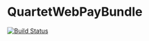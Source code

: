 QuartetWebPayBundle 
===================
[![Build Status](https://travis-ci.org/quartetcom/QuartetPaymentManuallyBundle.svg?branch=master)](https://travis-ci.org/quartetcom/QuartetPaymentManuallyBundle)

